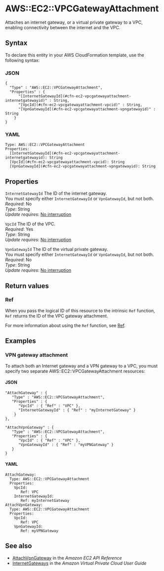 # AWS::EC2::VPCGatewayAttachment<a name="aws-resource-ec2-vpc-gateway-attachment"></a>

Attaches an internet gateway, or a virtual private gateway to a VPC, enabling connectivity between the internet and the VPC\.

## Syntax<a name="aws-resource-ec2-vpc-gateway-attachment-syntax"></a>

To declare this entity in your AWS CloudFormation template, use the following syntax:

### JSON<a name="aws-resource-ec2-vpc-gateway-attachment-syntax.json"></a>

```
{
  "Type" : "AWS::EC2::VPCGatewayAttachment",
  "Properties" : {
      "[InternetGatewayId](#cfn-ec2-vpcgatewayattachment-internetgatewayid)" : String,
      "[VpcId](#cfn-ec2-vpcgatewayattachment-vpcid)" : String,
      "[VpnGatewayId](#cfn-ec2-vpcgatewayattachment-vpngatewayid)" : String
    }
}
```

### YAML<a name="aws-resource-ec2-vpc-gateway-attachment-syntax.yaml"></a>

```
Type: AWS::EC2::VPCGatewayAttachment
Properties: 
  [InternetGatewayId](#cfn-ec2-vpcgatewayattachment-internetgatewayid): String
  [VpcId](#cfn-ec2-vpcgatewayattachment-vpcid): String
  [VpnGatewayId](#cfn-ec2-vpcgatewayattachment-vpngatewayid): String
```

## Properties<a name="aws-resource-ec2-vpc-gateway-attachment-properties"></a>

`InternetGatewayId`  <a name="cfn-ec2-vpcgatewayattachment-internetgatewayid"></a>
The ID of the internet gateway\.  
You must specify either `InternetGatewayId` or `VpnGatewayId`, but not both\.  
*Required*: No  
*Type*: String  
*Update requires*: [No interruption](https://docs.aws.amazon.com/AWSCloudFormation/latest/UserGuide/using-cfn-updating-stacks-update-behaviors.html#update-no-interrupt)

`VpcId`  <a name="cfn-ec2-vpcgatewayattachment-vpcid"></a>
The ID of the VPC\.  
*Required*: Yes  
*Type*: String  
*Update requires*: [No interruption](https://docs.aws.amazon.com/AWSCloudFormation/latest/UserGuide/using-cfn-updating-stacks-update-behaviors.html#update-no-interrupt)

`VpnGatewayId`  <a name="cfn-ec2-vpcgatewayattachment-vpngatewayid"></a>
The ID of the virtual private gateway\.  
You must specify either `InternetGatewayId` or `VpnGatewayId`, but not both\.  
*Required*: No  
*Type*: String  
*Update requires*: [No interruption](https://docs.aws.amazon.com/AWSCloudFormation/latest/UserGuide/using-cfn-updating-stacks-update-behaviors.html#update-no-interrupt)

## Return values<a name="aws-resource-ec2-vpc-gateway-attachment-return-values"></a>

### Ref<a name="aws-resource-ec2-vpc-gateway-attachment-return-values-ref"></a>

When you pass the logical ID of this resource to the intrinsic `Ref` function, `Ref` returns the ID of the VPC gateway attachment\.

For more information about using the `Ref` function, see [Ref](https://docs.aws.amazon.com/AWSCloudFormation/latest/UserGuide/intrinsic-function-reference-ref.html)\.

## Examples<a name="aws-resource-ec2-vpc-gateway-attachment--examples"></a>



### VPN gateway attachment<a name="aws-resource-ec2-vpc-gateway-attachment--examples--VPN_gateway_attachment"></a>

To attach both an Internet gateway and a VPN gateway to a VPC, you must specify two separate AWS::EC2::VPCGatewayAttachment resources: 

#### JSON<a name="aws-resource-ec2-vpc-gateway-attachment--examples--VPN_gateway_attachment--json"></a>

```
"AttachGateway" : {
   "Type" : "AWS::EC2::VPCGatewayAttachment",
   "Properties" : {
      "VpcId" : { "Ref" : "VPC" },
      "InternetGatewayId" : { "Ref" : "myInternetGateway" }
    }
},
            
"AttachVpnGateway" : {
   "Type" : "AWS::EC2::VPCGatewayAttachment",
   "Properties" : {
      "VpcId" : { "Ref" : "VPC" },
      "VpnGatewayId" : { "Ref" : "myVPNGateway" }
   }
}
```

#### YAML<a name="aws-resource-ec2-vpc-gateway-attachment--examples--VPN_gateway_attachment--yaml"></a>

```
AttachGateway:
  Type: AWS::EC2::VPCGatewayAttachment
  Properties:
    VpcId:
       Ref: VPC
    InternetGatewayId:
       Ref: myInternetGateway
AttachVpnGateway:
  Type: AWS::EC2::VPCGatewayAttachment
  Properties:
    VpcId:
       Ref: VPC
    VpnGatewayId:
       Ref: myVPNGateway
```

## See also<a name="aws-resource-ec2-vpc-gateway-attachment--seealso"></a>
+  [AttachVpnGateway](https://docs.aws.amazon.com/AWSEC2/latest/APIReference/API_AttachVpnGateway.html) in the *Amazon EC2 API Reference*
+ [InternetGateways](https://docs.aws.amazon.com/vpc/latest/userguide/VPC_Internet_Gateway.html) in the *Amazon Virtual Private Cloud User Guide*

